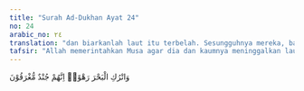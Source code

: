 ```yaml
---
title: "Surah Ad-Dukhan Ayat 24"
no: 24
arabic_no: ٢٤
translation: "dan biarkanlah laut itu terbelah. Sesungguhnya mereka, bala tentara yang akan ditenggelamkan.”"
tafsir: "Allah memerintahkan Musa agar dia dan kaumnya meninggalkan laut yang dilaluinya itu dalam keadaan terbelah seperti halnya ketika dia memasukinya, hingga Fir'aun dan tentaranya memasukinya, kemudian Allah mempertautkan kembali laut yang terbelah tadi hingga tenggelamlah Fir'aun dan segenap tentaranya. Sedangkan Musa dan orang-orang yang bersama dia selamat sampai ke daratan, sebagaimana dinyatakan dalam firman Allah:\n\nDan Kami selamatkan Musa dan orang-orang yang bersamanya. Kemudian Kami tenggelamkan golongan yang lain. (asy-Syu'ara'/26: 65-66)"
---
```

وَاتْرُكِ الْبَحْرَ رَهْوًاۗ اِنَّهُمْ جُنْدٌ مُّغْرَقُوْنَ 